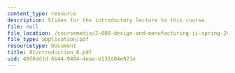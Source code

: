 ```yaml
---
content_type: resource
description: Slides for the introductory lecture to this course.
file: null
file_location: /coursemedia/2-008-design-and-manufacturing-ii-spring-2004/40f6dd1d6b4494944eaae132d04e021e_01introduction_6.pdf
file_type: application/pdf
resourcetype: Document
title: 01introduction_6.pdf
uid: 40f6dd1d-6b44-9494-4eaa-e132d04e021e
---
```

